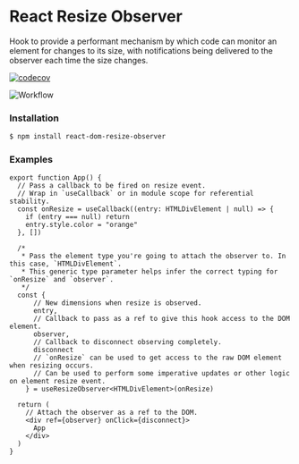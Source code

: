 # React Resize Observer

Hook to provide a performant mechanism by which code can monitor an element for changes to its size, with notifications being delivered to the observer each time the size changes.

[![codecov](https://codecov.io/gh/zaknicholsdev/react-dom-resize-observer/branch/develop/graph/badge.svg)](https://codecov.io/gh/zaknicholsdev/react-dom-resize-observer)

![Workflow](https://github.com/zaknicholsdev/react-dom-resize-observer/actions/workflows/ci-cd.yml/badge.svg?branch=develop)


### Installation

```sh
$ npm install react-dom-resize-observer
```

### Examples

```tsx
export function App() {
  // Pass a callback to be fired on resize event. 
  // Wrap in `useCallback` or in module scope for referential stability.
  const onResize = useCallback((entry: HTMLDivElement | null) => {
    if (entry === null) return
    entry.style.color = "orange"
  }, [])

  /*
   * Pass the element type you're going to attach the observer to. In this case, `HTMLDivElement`.
   * This generic type parameter helps infer the correct typing for `onResize` and `observer`.
   */
  const {
      // New dimensions when resize is observed.
      entry, 
      // Callback to pass as a ref to give this hook access to the DOM element.
      observer, 
      // Callback to disconnect observing completely.
      disconnect 
      // `onResize` can be used to get access to the raw DOM element when resizing occurs.
      // Can be used to perform some imperative updates or other logic on element resize event.
    } = useResizeObserver<HTMLDivElement>(onResize)

  return (
    // Attach the observer as a ref to the DOM. 
    <div ref={observer} onClick={disconnect}>
      App
    </div>
  )
}
```
